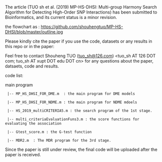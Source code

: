 The article (TUO sh et al. (2019) MP-HS-DHSI: Multi-group Harmony Search Algorithm for Detecting High-Order SNP Interactions) has been submitted to Bioinformatics, and its current status is a minor revision.

the flowchart as :
https://github.com/shouhengtuo/MP-HS-DHSI/blob/master/outline.jpg



Please kindly cite the paper if you use the code, datasets or any results in this repo or in the paper:

Feel free to contact Shouheng TUO (tuo_sh@126.com) <tuo_sh AT 126 DOT com; tuo_sh AT xupt DOT edu DOT cn>  for any questions about the paper, datsaets, code and results.

code list:

  main program
  
     |-- MP_HS_DHSI_FOR_DME.m  : the main program for DME models 
   
     |-- MP_HS_DHSI_FOR_NDME.m : the main program for NDME mdoels
   
     |-- HS_2019_multiCRITERIA5.m : the search program of the 1st stage.
   
     |-- multi_criteriaEvaluationFuns3.m : the score functions for evaluating the association
   
     |-- Gtest_score.m : the G-test function 
   
     |-- MDR2.m  : The MDR program for the 3rd stage.


Since the paper is still under review, the final code will be uploaded after the paper is received.

